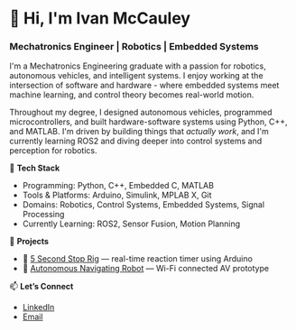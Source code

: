 # 👋 Hi, I'm Ivan McCauley  
### Mechatronics Engineer | Robotics | Embedded Systems

I'm a Mechatronics Engineering graduate with a passion for robotics, autonomous vehicles, and intelligent systems. I enjoy working at the intersection of software and hardware - where embedded systems meet machine learning, and control theory becomes real-world motion.

Throughout my degree, I designed autonomous vehicles, programmed microcontrollers, and built hardware-software systems using Python, C++, and MATLAB. I'm driven by building things that *actually work*, and I'm currently learning ROS2 and diving deeper into control systems and perception for robotics.

🔧 **Tech Stack**  
- Programming: Python, C++, Embedded C, MATLAB  
- Tools & Platforms: Arduino, Simulink, MPLAB X, Git  
- Domains: Robotics, Control Systems, Embedded Systems, Signal Processing  
- Currently Learning: ROS2, Sensor Fusion, Motion Planning

🌱 **Projects**  
- 📌 [5 Second Stop Rig](https://github.com/IvanMcCauley/5-Second-Stop-Rig) — real-time reaction timer using Arduino  
- 🚗 [Autonomous Navigating Robot](https://github.com/IvanMcCauley/Autonomous-Navigation-Robot) — Wi-Fi connected AV prototype

📫 **Let’s Connect**  
- [LinkedIn](https://www.linkedin.com/in/ivan-mccauley-82b17a177)  
- [Email](mailto:mccauleyivan03@gmail.com)



